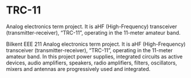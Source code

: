 # TRC-11
Analog electronics term project.  It is aHF (High-Frequency) transceiver (transmitter-receiver), “TRC-11”, operating in the 11-meter amateur band. 

Bilkent EEE 211 Analog electronics term project.  It is aHF (High-Frequency) transceiver (transmitter-receiver), “TRC-11”, operating in the 11-meter amateur band. In this project power supplies, integrated circuits as active devices, audio amplifiers, speakers, radio amplifiers, filters, oscillators, mixers and antennas are progressively used and integrated.
